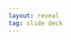 ```yaml
---
layout: reveal
tag: slide deck
---
```

<!-- _class: lead invert 
<!-- _paginate: false 
# Role of Scrum Master
+ Resolving impediments
+ Change agent
+ Coach
+ Mentor
![bg left:33%][horizon]
Note:
Objective:
    * IMHO the most important responsibilities of SM
    * Inspect and adapt applied to all fields
    * Needs to be "free agent" in a way to reason about the system
Agenda:
    * Knowing the answer, knowing right people
    * Guiding the team by asking questions and uncovering with them their strengths and weaknesses 
    * Noticing Watermelons and asking about them


---
# Resolving impediments

Note:

---
# Change agent
- Improvement backlog loop
- Information radiator
Note:

---
# Coach
- Levels
- Effective questions
Note:

---
# Mentor
- Let me show you
- Let's learn together
Note:

---
# Sources & further reading

[horizon]: ../imgs/dominik-lange-ZUvF7qEIcVI-unsplash.jpg "Photo by Dominik Lange on Unsplash https://unsplash.com/photos/ZUvF7qEIcVI"
